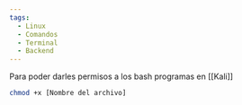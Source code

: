 ```yaml
---
tags:
  - Linux
  - Comandos
  - Terminal
  - Backend
---
```

Para poder darles permisos a los bash programas en [[Kali]]
```bash
chmod +x [Nombre del archivo] 
```


